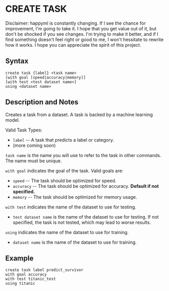 # CREATE TASK

Disclaimer: happyml is constantly changing. If I see the chance for improvement, I'm going to take it. I hope that you get value out of it,
but don't be shocked if you see changes. I'm trying to make it better, and if I find something doesn't feel right or good to me, I won't hessitate
to rewrite how it works. I hope you can appreciate the spirit of this project.

## Syntax

```happyml
create task {label} <task name>
[with goal [speed|accuracy|memory]]
[with test <test dataset name>]
using <dataset name>
```

## Description and Notes

Creates a task from a dataset. A task is backed by a machine learning model.

Valid Task Types:
  * `label` -- A task that predicts a label or category.
  * (more coming soon)

`task name` is the name you will use to refer to the task in other commands. The name must be unique.

`with goal` indicates the goal of the task. Valid goals are:
  * `speed` -- The task should be optimized for speed.
  * `accuracy` -- The task should be optimized for accuracy. **Default if not specified.**
  * `memory` -- The task should be optimized for memory usage.

`with test` indicates the name of the dataset to use for testing.
  * `test dataset name` is the name of the dataset to use for testing. If not specified, the task is not tested, which may lead to worse results.

`using` indicates the name of the dataset to use for training.
  * `dataset name` is the name of the dataset to use for training.


## Example

```happyml
create task label predict_survivor 
with goal accuracy 
with test titanic_test 
using titanic
```
